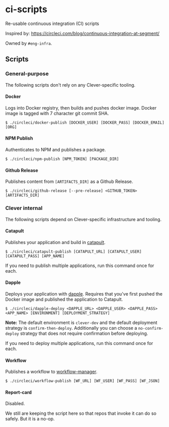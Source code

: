 # ci-scripts

Re-usable continuous integration (CI) scripts

Inspired by: https://circleci.com/blog/continuous-integration-at-segment/

Owned by `#eng-infra`.

## Scripts

### General-purpose

The following scripts don't rely on any Clever-specific tooling.

#### Docker

Logs into Docker registry, then builds and pushes docker image.
Docker image is tagged with 7 character git commit SHA.

```
$ ./circleci/docker-publish [DOCKER_USER] [DOCKER_PASS] [DOCKER_EMAIL] [ORG]
```

#### NPM Publish

Authenticates to NPM and publishes a package.

```
$ ./circleci/npm-publish [NPM_TOKEN] [PACKAGE_DIR]
```

#### Github Release

Publishes content from `[ARTIFACTS_DIR]` as a Github Release.

```
$ ./circleci/github-release [--pre-release] <GITHUB_TOKEN> [ARTIFACTS_DIR]
```

### Clever internal

The following scripts depend on Clever-specific infrastructure and tooling.

#### Catapult

Publishes your application and build in [catapult](https://github.com/clever/catapult).

```
$ ./circleci/catapult-publish [CATAPULT_URL] [CATAPULT_USER] [CATAPULT_PASS] [APP_NAME]
```

If you need to publish multiple applications, run this command once for each.

#### Dapple

Deploys your application with [dapple](https://github.com/clever/dapple).
Requires that you've first pushed the Docker image and published the application to Catapult.

```
$ ./circleci/dapple-deploy <DAPPLE_URL> <DAPPLE_USER> <DAPPLE_PASS> <APP_NAME> [ENVIRONMENT] [DEPLOYMENT_STRATEGY]
```
**Note:** The default environment is `clever-dev` and the default deployment strategy is `confirm-then-deploy`.
Additionally you can choose a `no-confirm-deploy` strategy that does not require confirmation before deploying.


If you need to deploy multiple applications, run this command once for each.

#### Workflow

Publishes a workflow to [workflow-manager](https://github.com/clever/workflow-manager).

```
$ ./circleci/workflow-publish [WF_URL] [WF_USER] [WF_PASS] [WF_JSON]
```

#### Report-card

Disabled.

We still are keeping the script here so that repos that invoke it can do so safely.
But it is a no-op.
